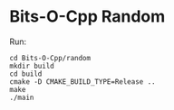 # Bits-O-Cpp Random

Run:

```console
cd Bits-O-Cpp/random
mkdir build
cd build
cmake -D CMAKE_BUILD_TYPE=Release ..
make
./main
```
